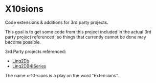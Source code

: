 # X10sions
Code extensions & additions for 3rd party projects. 

This goal is to get some code from this project included in the actual 3rd party project referenced, so things that currently cannot be done may become possible. 

3rd Party projects referenced:
* [Linq2Db](https://github.com/linq2db/linq2db)
* [Linq2DB4iSeries](https://github.com/LinqToDB4iSeries/Linq2DB4iSeries)

The name x-10-sions is a play on the word "Extensions".
